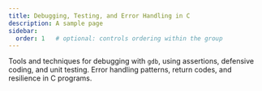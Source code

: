 ```yaml
---
title: Debugging, Testing, and Error Handling in C
description: A sample page
sidebar:
  order: 1   # optional: controls ordering within the group
---
```



Tools and techniques for debugging with `gdb`, using assertions, defensive coding, and unit testing. Error handling patterns, return codes, and resilience in C programs.